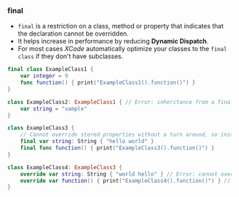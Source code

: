 ### **final**

- `final` is a restriction on a class, method or property that indicates that the declaration cannot be overridden.
- It helps increase in performance by reducing **Dynamic Dispatch**.
- For most cases *XCode* automatically optimize your classes to the `final class` if they don't have subclasses.

```swift
final class ExampleClass1 {
    var integer = 9
    func function() { print("ExampleClass1().function()") }
}

class ExampleClass2: ExampleClass1 { // Error: inheritance from a final class "ExampleClass1".
    var string = "sample"
}
```

```swift
class ExampleClass3 {
    // Cannot override stored properties without a turn around, so instead I defined computed property.
    final var string: String { "hello world" }
    final func function() { print("ExampleClass3().function()") }
}

class ExampleClass4: ExampleClass3 {
    override var string: String { "world hello" } // Error: cannot override a final property.
    override var function() { print("ExampleClass4().function()") } // Error: cannot override a final function.
}
```
